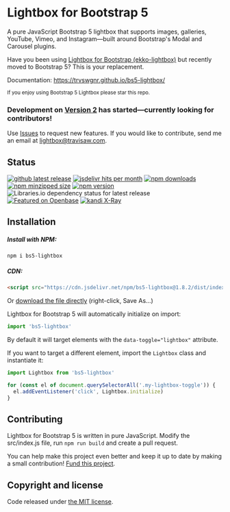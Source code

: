 # Lightbox for Bootstrap 5

A pure JavaScript Bootstrap 5 lightbox that supports images, galleries, YouTube, Vimeo, and Instagram—built around Bootstrap's Modal and Carousel plugins.

Have you been using [Lightbox for Bootstrap (ekko-lightbox)](https://github.com/ashleydw/lightbox) but recently moved to Bootstrap 5? This is your replacement.

Documentation: https://trvswgnr.github.io/bs5-lightbox/

<sub>If you enjoy using Bootstrap 5 Lightbox please star this repo.</sub>

### Development on [Version 2](https://github.com/trvswgnr/bs5-lightbox/tree/full-rework) has started—currently looking for contributors!

Use [Issues](https://github.com/trvswgnr/bs5-lightbox/issues) to request new features. If you would like to contribute, send me an email at [lightbox@travisaw.com](mailto:lightbox@travisaw.com).

## Status
[![github latest release](https://badgen.net/github/tag/trvswgnr/bs5-lightbox?label=release&cache=600)](https://github.com/trvswgnr/bs5-lightbox/releases/latest)
[![jsdelivr hits per month](https://data.jsdelivr.com/v1/package/npm/bs5-lightbox/badge?style=rounded)](https://www.jsdelivr.com/package/npm/bs5-lightbox)
[![npm downloads](https://badgen.net/npm/dt/bs5-lightbox?label=npm%20downloads&color=blue&cache=600)](https://www.npmjs.com/package/bs5-lightbox)
[![npm minzipped size](https://badgen.net/bundlephobia/minzip/bs5-lightbox?label=gzip%20size&color=green&cache=600)](https://bundlephobia.com/package/bs5-lightbox)
[![npm version](https://badgen.net/npm/v/bs5-lightbox?cache=600)](https://www.npmjs.com/package/bs5-lightbox)
![Libraries.io dependency status for latest release](https://img.shields.io/librariesio/release/npm/bs5-lightbox)
[![Featured on Openbase](https://badges.openbase.com/js/featured/bs5-lightbox.svg?token=R2MqRDwb93ap0dYGkIBBPigErEYve+e1dnfTDZImQog=)](https://openbase.com/js/bs5-lightbox)
[![kandi X-Ray](https://kandi.openweaver.com/badges/xray.svg)](https://kandi.openweaver.com/javascript/trvswgnr/bs5-lightbox)

## Installation
##### Install with NPM:
```shell
npm i bs5-lightbox
```

##### CDN:
```html
<script src="https://cdn.jsdelivr.net/npm/bs5-lightbox@1.8.2/dist/index.bundle.min.js"></script>
```

Or [download the file directly](https://raw.githubusercontent.com/trvswgnr/bs5-lightbox/main/dist/index.bundle.min.js) (right-click, Save As...)


Lightbox for Bootstrap 5 will automatically initialize on import:
```js
import 'bs5-lightbox'
```
By default it will target elements with the `data-toggle="lightbox"` attribute.

If you want to target a different element, import the `Lightbox` class and instantiate it:
```js
import Lightbox from 'bs5-lightbox'

for (const el of document.querySelectorAll('.my-lightbox-toggle')) {
  el.addEventListener('click', Lightbox.initialize)
}
```

## Contributing
Lightbox for Bootstrap 5 is written in pure JavaScript.
Modify the src/index.js file, run `npm run build` and create a pull request.

You can help make this project even better and keep it up to date by making a small contribution! [Fund this project](https://github.com/sponsors/trvswgnr).

## Copyright and license

Code released under [the MIT license](https://github.com/trvswgnr/bs5-lightbox/blob/main/LICENSE).
